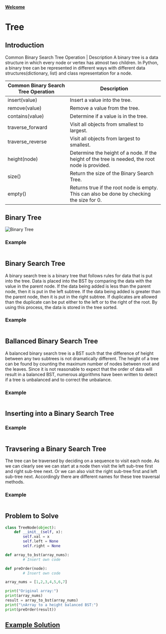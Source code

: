 #### [Welcome](0-welcome.md)
# Tree

## Introduction

Common Binary Search Tree Operation | Description 
A binary tree is a data structure in which every node or vertex has atmost two children. In Python, a binary tree can be represented in different ways with different data structures(dictionary, list) and class representation for a node.

Common Binary Search Tree Operation | Description
---------------------- | -----------  
insert(value) | Insert a value into the tree.
remove(value) | Remove a value from the tree.
contains(value) | Determine if a value is in the tree.
traverse_forward | Visit all objects from smallest to largest. 
traverse_reverse | Visit all objects from largest to smallest.
height(node) | Determine the height of a node. If the height of the tree is needed, the root node is provided.
size() | Return the size of the Binary Search Tree.
empty() | 	Returns true if the root node is empty. This can also be done by checking the size for 0.

## Binary Tree
![Binary Tree](https://byui-cse.github.io/cse212-course/lesson09/binary_tree.jpeg)

### Example

```python

```

## Binary Search Tree
A binary search tree is a binary tree that follows rules for data that is put into the tree. Data is placed into the BST by comparing the data with the value in the parent node. If the data being added is less than the parent node, then it is put in the left subtree. If the data being added is greater than the parent node, then it is put in the right subtree. If duplicates are allowed than the duplicate can be put either to the left or to the right of the root. By using this process, the data is stored in the tree sorted.

### Example

```python

```

## Ballanced Binary Search Tree
A balanced binary search tree is a BST such that the difference of height between any two subtrees is not dramatically different. The height of a tree can be found by counting the maximum number of nodes between root and the leaves. Since it is not reasonable to expect that the order of data will result in a balanced BST, numerous algorithms have been written to detect if a tree is unbalanced and to correct the unbalance. 

### Example

```python

```

## Inserting into a Binary Search Tree


### Example

```python

```
## Travsering a Binary Search Tree

The tree can be traversed by deciding on a sequence to visit each node. As we can clearly see we can start at a node then visit the left sub-tree first and right sub-tree next. Or we can also visit the right sub-tree first and left sub-tree next. Accordingly there are different names for these tree traversal methods.

### Example

```python

```

## Problem to Solve
```python
class TreeNode(object):
    def __init__(self, x):
        self.val = x
        self.left = None
        self.right = None

def array_to_bst(array_nums):
        # Insert own code 

def preOrder(node): 
        # Insert own code    

array_nums = [1,2,3,4,5,6,7]

print("Original array:")
print(array_nums)
result = array_to_bst(array_nums)
print("\nArray to a height balanced BST:")
print(preOrder(result))
```
## [Example Solution](tree_solution.md)
